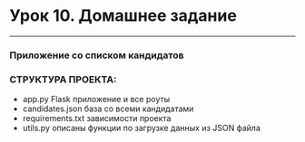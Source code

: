 # Урок 10. Домашнее задание
***
### Приложение со списком кандидатов
### СТРУКТУРА ПРОЕКТА:
* app.py Flask приложение и все роуты
* candidates.json база со всеми кандидатами
* requirements.txt зависимости проекта
* utils.py описаны функции по загрузке данных из JSON файла
